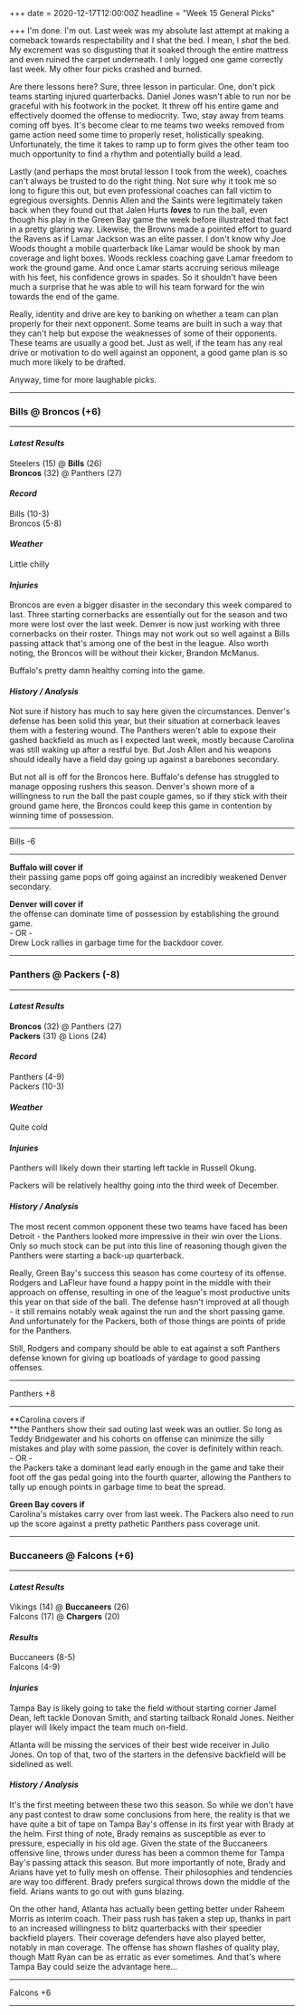 +++
date = 2020-12-17T12:00:00Z
headline = "Week 15 General Picks"

+++
I'm done. I'm out. Last week was my absolute last attempt at making a comeback towards respectability and I shat the bed. I mean, I _shat_ the bed. My excrement was so disgusting that it soaked through the entire mattress and even ruined the carpet underneath.  I only logged one game correctly last week. My other four picks crashed and burned.

Are there lessons here? Sure, three lesson in particular. One, don't pick teams starting injured quarterbacks. Daniel Jones wasn't able to run nor be graceful with his footwork in the pocket. It threw off his entire game and effectively doomed the offense to mediocrity. Two, stay away from teams coming off byes. It's become clear to me teams two weeks removed from game action need some time to properly reset, holistically speaking. Unfortunately, the time it takes to ramp up to form gives the other team too much opportunity to find a rhythm and potentially build a lead.

Lastly (and perhaps the most brutal lesson I took from the week), coaches can't always be trusted to do the right thing. Not sure why it took me so long to figure this out, but even professional coaches can fall victim to egregious oversights. Dennis Allen and the Saints were legitimately taken back when they found out that Jalen Hurts **_loves_** to run the ball, even though his play in the Green Bay game the week before illustrated that fact in a pretty glaring way. Likewise, the Browns made a pointed effort to guard the Ravens as if Lamar Jackson was an elite passer. I don't know why Joe Woods thought a mobile quarterback like Lamar would be shook by man coverage and light boxes. Woods reckless coaching gave Lamar freedom to work the ground game. And once Lamar starts accruing serious mileage with his feet, his confidence grows in spades. So it shouldn't have been much a surprise that he was able to will his team forward for the win towards the end of the game.

Really, identity and drive are key to banking on whether a team can plan properly for their next opponent. Some teams are built in such a way that they can't help but expose the weaknesses of some of their opponents. These teams are usually a good bet. Just as well, if the team has any real drive or motivation to do well against an opponent, a good game plan is so much more likely to be drafted.

Anyway, time for more laughable picks.

***

### Bills @ Broncos (+6)

***

#### _Latest Results_

Steelers (15) @ **Bills** (26)  
**Broncos** (32) @ Panthers (27)

#### _Record_

Bills (10-3)  
Broncos (5-8)

#### _Weather_

Little chilly

#### _Injuries_

Broncos are even a bigger disaster in the secondary this week compared to last. Three starting cornerbacks are essentially out for the season and two more were lost over the last week. Denver is now just working with three cornerbacks on their roster. Things may not work out so well against a Bills passing attack that's among one of the best in the league. Also worth noting, the Broncos will be without their kicker, Brandon McManus.

Buffalo's pretty damn healthy coming into the game.

#### _History / Analysis_

Not sure if history has much to say here given the circumstances. Denver's defense has been solid this year, but their situation at cornerback leaves them with a festering wound. The Panthers weren't able to expose their gashed backfield as much as I expected last week, mostly because Carolina was still waking up after a restful bye. But Josh Allen and his weapons should ideally have a field day going up against a barebones secondary.

But not all is off for the Broncos here. Buffalo's defense has struggled to manage opposing rushers this season. Denver's shown more of a willingness to run the ball the past couple games, so if they stick with their ground game here, the Broncos could keep this game in contention by winning time of possession.

***

Bills -6

***

**Buffalo will cover if**  
their passing game pops off going against an incredibly weakened Denver secondary.

**Denver will cover if**  
the offense can dominate time of possession by establishing the ground game.  
\- OR -  
Drew Lock rallies in garbage time for the backdoor cover.

***

### Panthers @ Packers (-8)

***

#### _Latest Results_

**Broncos** (32) @ Panthers (27)  
**Packers** (31) @ Lions (24)

#### _Record_

Panthers (4-9)  
Packers (10-3)

#### _Weather_

Quite cold

#### _Injuries_

Panthers will likely down their starting left tackle in Russell Okung.

Packers will be relatively healthy going into the third week of December.

#### _History / Analysis_

The most recent common opponent these two teams have faced has been Detroit - the Panthers looked more impressive in their win over the Lions. Only so much stock can be put into this line of reasoning though given the Panthers were starting a back-up quarterback.

Really, Green Bay's success this season has come courtesy of its offense. Rodgers and LaFleur have found a happy point in the middle with their  approach on offense, resulting in one of the league's most productive units this year on that side of the ball. The defense hasn't improved at all though - it still remains notably weak against the run and the short passing game. And unfortunately for the Packers, both of those things are points of pride for the Panthers.

Still, Rodgers and company should be able to eat against a soft Panthers defense known for giving up boatloads of yardage to good passing offenses.

***

Panthers +8

***

**Carolina covers if  
**the Panthers show their sad outing last week was an outlier. So long as Teddy Bridgewater and his cohorts on offense can minimize the silly mistakes and play with some passion, the cover is definitely within reach.  
\- OR -  
the Packers take a dominant lead early enough in the game and take their foot off the gas pedal going into the fourth quarter, allowing the Panthers to tally up enough points in garbage time to beat the spread.

**Green Bay covers if**  
Carolina's mistakes carry over from last week. The Packers also need to run up the score against a pretty pathetic Panthers pass coverage unit.

***

### Buccaneers @ Falcons (+6)

***

#### _Latest Results_

Vikings (14) @ **Buccaneers** (26)  
Falcons (17) @ **Chargers** (20)

#### _Results_

Buccaneers (8-5)  
Falcons (4-9)

#### _Injuries_

Tampa Bay is likely going to take the field without starting corner Jamel Dean, left tackle Donovan Smith, and starting tailback Ronald Jones. Neither player will likely impact the team much on-field.

Atlanta will be missing the services of their best wide receiver in Julio Jones. On top of that, two of the starters in the defensive backfield will be sidelined as well.

#### _History / Analysis_

It's the first meeting between these two this season. So while we don't have any past contest to draw some conclusions from here, the reality is that we have quite a bit of tape on Tampa Bay's offense in its first year with Brady at the helm. First thing of note, Brady remains as susceptible as ever to pressure, especially in his old age. Given the state of the Buccaneers offensive line, throws under duress has been a common theme for Tampa Bay's passing attack this season. But more importantly of note, Brady and Arians have yet to fully mesh on offense. Their philosophies and tendencies are way too different. Brady prefers surgical throws down the middle of the field. Arians wants to go out with guns blazing.

On the other hand, Atlanta has actually been getting better under Raheem Morris as interim coach. Their pass rush has taken a step up, thanks in part to an increased willingness to blitz quarterbacks with their speedier backfield players. Their coverage defenders have also played better, notably in man coverage. The offense has shown flashes of quality play, though Matt Ryan can be as erratic as ever sometimes. And that's where Tampa Bay could seize the advantage here...

***

Falcons +6

***

  